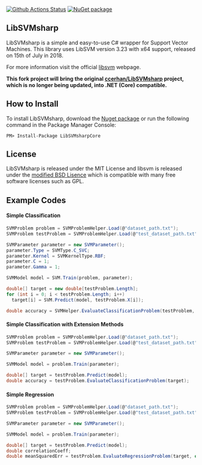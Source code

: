 [![Github Actions Status](https://github.com/shimat/LibSVMsharp/workflows/Test/badge.svg)](https://github.com/shimat/LibSVMsharp/actions)  [![NuGet package](https://badge.fury.io/nu/LibSVMsharpCore.svg)](https://badge.fury.io/nu/LibSVMsharpCore)

## LibSVMsharp

LibSVMsharp is a simple and easy-to-use C# wrapper for Support Vector Machines. 
This library uses LibSVM version 3.23 with x64 support, released on 15th of July in 2018. 

For more information visit the official [libsvm](http://www.csie.ntu.edu.tw/~cjlin/libsvm/) webpage.

**This fork project will bring the original [ccerhan/LibSVMsharp](https://github.com/ccerhan/LibSVMsharp) project, which is no longer being updated, into .NET (Core) compatible.**


## How to Install

To install LibSVMsharp, download the [Nuget package](https://www.nuget.org/packages/LibSVMsharpCore) or run the following command in the Package Manager Console:

`PM> Install-Package LibSVMsharpCore`


## License
LibSVMsharp is released under the MIT License and libsvm is released under the [modified BSD Lisence](http://www.csie.ntu.edu.tw/~cjlin/libsvm/faq.html#f204) which is compatible with many free software licenses such as GPL.


## Example Codes

#### Simple Classification

```C#
SVMProblem problem = SVMProblemHelper.Load(@"dataset_path.txt");
SVMProblem testProblem = SVMProblemHelper.Load(@"test_dataset_path.txt");

SVMParameter parameter = new SVMParameter();
parameter.Type = SVMType.C_SVC;
parameter.Kernel = SVMKernelType.RBF;
parameter.C = 1;
parameter.Gamma = 1;

SVMModel model = SVM.Train(problem, parameter);

double[] target = new double[testProblem.Length];
for (int i = 0; i < testProblem.Length; i++)
  target[i] = SVM.Predict(model, testProblem.X[i]);

double accuracy = SVMHelper.EvaluateClassificationProblem(testProblem, target);
```

#### Simple Classification with Extension Methods

```C#
SVMProblem problem = SVMProblemHelper.Load(@"dataset_path.txt");
SVMProblem testProblem = SVMProblemHelper.Load(@"test_dataset_path.txt");

SVMParameter parameter = new SVMParameter();

SVMModel model = problem.Train(parameter);

double[] target = testProblem.Predict(model);
double accuracy = testProblem.EvaluateClassificationProblem(target);
```

#### Simple Regression
```C#
SVMProblem problem = SVMProblemHelper.Load(@"dataset_path.txt");
SVMProblem testProblem = SVMProblemHelper.Load(@"test_dataset_path.txt");

SVMParameter parameter = new SVMParameter();

SVMModel model = problem.Train(parameter);

double[] target = testProblem.Predict(model);
double correlationCoeff;
double meanSquaredErr = testProblem.EvaluateRegressionProblem(target, out correlationCoeff);
```
